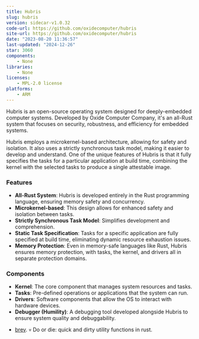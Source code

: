 ```yaml
---
title: Hubris
slug: hubris
version: sidecar-v1.0.32
code-url: https://github.com/oxidecomputer/hubris
site-url: https://github.com/oxidecomputer/hubris
date: "2023-08-20 11:36:57"
last-updated: "2024-12-26"
star: 3060
components:
    - None
libraries:
    - None
licenses:
    - MPL-2.0 license
platforms:
    - ARM
---
```

Hubris is an open-source operating system designed for deeply-embedded computer systems. Developed by Oxide Computer Company, it's an all-Rust system that focuses on security, robustness, and efficiency for embedded systems.

<!--more-->

Hubris employs a microkernel-based architecture, allowing for safety and isolation. It also uses a strictly synchronous task model, making it easier to develop and understand. One of the unique features of Hubris is that it fully specifies the tasks for a particular application at build time, combining the kernel with the selected tasks to produce a single attestable image.

### Features

- **All-Rust System**: Hubris is developed entirely in the Rust programming language, ensuring memory safety and concurrency.
- **Microkernel-based**: This design allows for enhanced safety and isolation between tasks.
- **Strictly Synchronous Task Model**: Simplifies development and comprehension.
- **Static Task Specification**: Tasks for a specific application are fully specified at build time, eliminating dynamic resource exhaustion issues.
- **Memory Protection**: Even in memory-safe languages like Rust, Hubris ensures memory protection, with tasks, the kernel, and drivers all in separate protection domains.

### Components

- **Kernel**: The core component that manages system resources and tasks.
- **Tasks**: Pre-defined operations or applications that the system can run.
- **Drivers**: Software components that allow the OS to interact with hardware devices.
- **Debugger (Humility)**: A debugging tool developed alongside Hubris to ensure system quality and debuggability.

<!--github-projects-->
- [brev](https://github.com/casey/brev). 💀 Do or die: quick and dirty utility functions in rust.
